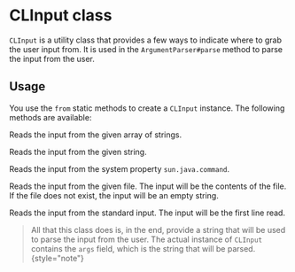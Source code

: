 # CLInput class

``CLInput`` is a utility class that provides a few ways to indicate where to grab the user input from. It is used in the
``ArgumentParser#parse`` method to parse the input from the user.

## Usage

You use the ``from`` static methods to create a ``CLInput`` instance. The following methods are available:

<deflist>
<def title="from(String[])">

Reads the input from the given array of strings.

</def>

<def title="from(String)">

Reads the input from the given string.

</def>

<def title="fromSystemProperty()">

Reads the input from the system property ``sun.java.command``.

</def>

<def title="fromFile(File)">

Reads the input from the given file. The input will be the contents of the file. If the file does not exist,
the input will be an empty string.

</def>

<def title="fromStandardInput()">

Reads the input from the standard input. The input will be the first line read.

</def>

</deflist>

> All that this class does is, in the end, provide a string that will be used to parse the input from the user. The actual
> instance of ``CLInput`` contains the `args` field, which is the string that will be parsed.
> {style="note"}